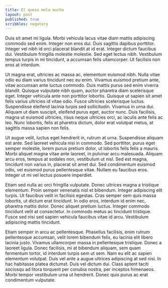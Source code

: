 ```yaml
---
title: El queso mola mucho
layout: post
published: true
scribbles: negatory
---
```

Duis sit amet mi ligula. Morbi vehicula lacus vitae diam mattis adipiscing commodo sed enim. Integer non eros dui. Duis sagittis dapibus porttitor. Integer vel nibh id orci placerat blandit at id erat. Integer dictum faucibus dui. Vestibulum fringilla molestie molestie. Sed eget lectus nibh. Vestibulum tempus turpis in mi tincidunt, a accumsan felis ullamcorper. Ut facilisis non eros at interdum.

Ut magna erat, ultricies ac massa ac, elementum euismod nibh. Nulla vitae odio eu diam varius tincidunt nec eu enim. Vivamus euismod pretium ante, vitae accumsan ante luctus commodo. Duis mattis purus sed enim viverra blandit. Quisque vulputate nibh quam, auctor pharetra diam scelerisque eget. Integer vehicula ante non porttitor lobortis. Quisque ut sapien sit amet felis varius ultricies id vitae odio. Fusce ultricies scelerisque luctus. Suspendisse eleifend lacinia turpis sed sollicitudin. Vivamus in urna dui. Aliquam ut diam suscipit, eleifend purus eget, auctor nunc. Duis facilisis, magna ut euismod ultricies, risus neque ultricies orci, ac iaculis ante felis ac leo. Nunc lobortis, felis at pharetra dictum, dolor erat volutpat metus, at sagittis massa sapien non felis.

Ut augue velit, luctus eget hendrerit in, rutrum at urna. Suspendisse aliquam est ante. Sed laoreet vehicula nisi in commodo. Sed porttitor, purus eget semper molestie, lorem purus pretium dolor, ut lobortis felis felis a mauris. Morbi aliquet magna vitae ante laoreet, in pulvinar arcu malesuada. Aliquam arcu eros, tempus at sodales non, vestibulum ut nisl. Sed est magna, tincidunt non varius in, placerat sit amet dui. Sed condimentum euismod odio, vel euismod purus pellentesque vitae. Nullam eu faucibus eros. Integer ut mi vel lectus posuere imperdiet.

Etiam sed nulla ac orci fringilla vulputate. Donec ultrices magna a tristique elementum. Proin semper venenatis nisl et bibendum. Integer adipiscing elit turpis. Ut faucibus velit in facilisis egestas. Cras semper sem quis massa lobortis, ut dictum erat tincidunt. In odio eros, interdum id enim nec, pharetra mattis dolor. Donec aliquet pretium luctus. Integer commodo tincidunt velit at consectetur. In commodo metus ac tincidunt tristique. Fusce sed nisi sed sapien vehicula faucibus vitae id arcu. Vestibulum adipiscing mattis tincidunt.

Etiam semper in arcu ac pellentesque. Phasellus facilisis, enim rutrum pellentesque accumsan, velit lorem bibendum felis, eu lacinia elit libero lacinia justo. Vivamus ullamcorper massa in pellentesque tristique. Donec a laoreet ligula. Donec facilisis, mi at bibendum aliquam, sem quam fermentum tortor, id interdum turpis sem ut sem. Nam eu elit ac sapien elementum volutpat. Duis vel ante a augue ultrices adipiscing at sed nisi. In hac habitasse platea dictumst. Duis vel dictum dui. Class aptent taciti sociosqu ad litora torquent per conubia nostra, per inceptos himenaeos. Morbi tempor vestibulum urna ut hendrerit. Donec quis purus ac erat condimentum vulputate.